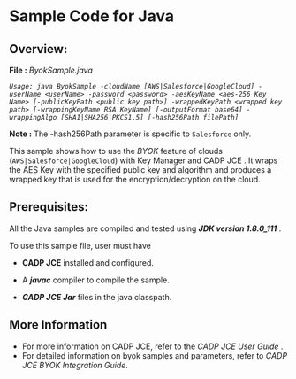 # Sample Code for Java


## Overview:

**File :** *ByokSample.java*

*`Usage:
java ByokSample -cloudName [AWS|Salesforce|GoogleCloud] -userName <userName> -password <password> -aesKeyName <aes-256 Key Name> [-publicKeyPath <public key path>] -wrappedKeyPath <wrapped key path> [-wrappingKeyName RSA KeyName] [-outputFormat base64] -wrappingAlgo [SHA1|SHA256|PKCS1.5] [-hash256Path filePath]`*

**Note :** The -hash256Path parameter is specific to `Salesforce` only.

This sample shows how to use the *BYOK* feature of clouds 
(`AWS|Salesforce|GoogleCloud`) with Key Manager and CADP JCE . 
It wraps the AES Key with the specified public key and algorithm and produces a wrapped key that is used for the encryption/decryption on the cloud.

## Prerequisites: 

All the Java samples are compiled and tested using ***JDK version 1.8.0_111*** .

To use this sample file, user must have

- **CADP JCE** installed and configured.

- A ***javac*** compiler to compile the sample. 

- ***CADP JCE Jar*** files in the java classpath.


## More Information

- For more information on CADP JCE, refer to the *CADP JCE User Guide* .
- For detailed information on byok samples and parameters, refer to *CADP JCE BYOK Integration Guide*.
